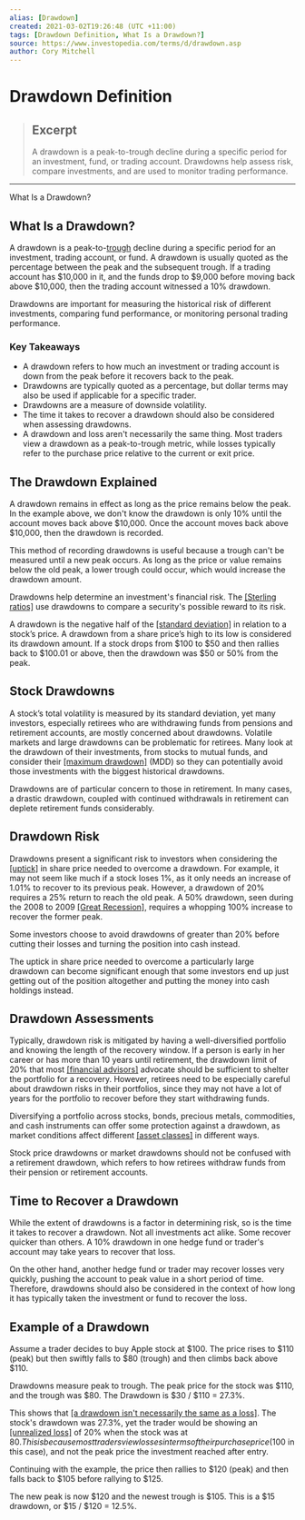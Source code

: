 ```yaml
---
alias: [Drawdown]
created: 2021-03-02T19:26:48 (UTC +11:00)
tags: [Drawdown Definition, What Is a Drawdown?]
source: https://www.investopedia.com/terms/d/drawdown.asp
author: Cory Mitchell
---
```


# Drawdown Definition

> ## Excerpt
> A drawdown is a peak-to-trough decline during a specific period for an investment, fund, or trading account. Drawdowns help assess risk, compare investments, and are used to monitor trading performance.

---

What Is a Drawdown?
## What Is a Drawdown?

A drawdown is a peak-to-[trough](https://www.investopedia.com/terms/t/trough.asp) decline during a specific period for an investment, trading account, or fund. A drawdown is usually quoted as the percentage between the peak and the subsequent trough. If a trading account has $10,000 in it, and the funds drop to $9,000 before moving back above $10,000, then the trading account witnessed a 10% drawdown.

Drawdowns are important for measuring the historical risk of different investments, comparing fund performance, or monitoring personal trading performance.

### Key Takeaways

-   A drawdown refers to how much an investment or trading account is down from the peak before it recovers back to the peak.
-   Drawdowns are typically quoted as a percentage, but dollar terms may also be used if applicable for a specific trader.
-   Drawdowns are a measure of downside volatility.
-   The time it takes to recover a drawdown should also be considered when assessing drawdowns.
-   A drawdown and loss aren't necessarily the same thing. Most traders view a drawdown as a peak-to-trough metric, while losses typically refer to the purchase price relative to the current or exit price.

## The Drawdown Explained

A drawdown remains in effect as long as the price remains below the peak. In the example above, we don't know the drawdown is only 10% until the account moves back above $10,000. Once the account moves back above $10,000, then the drawdown is recorded.

This method of recording drawdowns is useful because a trough can't be measured until a new peak occurs. As long as the price or value remains below the old peak, a lower trough could occur, which would increase the drawdown amount.

Drawdowns help determine an investment's financial risk. The [[Sterling ratios]](https://www.investopedia.com/terms/g/gbp.asp) use drawdowns to compare a security's possible reward to its risk.

A drawdown is the negative half of the [[standard deviation]](https://www.investopedia.com/terms/s/standarddeviation.asp) in relation to a stock’s price. A drawdown from a share price’s high to its low is considered its drawdown amount. If a stock drops from $100 to $50 and then rallies back to $100.01 or above, then the drawdown was $50 or 50% from the peak.

## Stock Drawdowns

A stock’s total volatility is measured by its standard deviation, yet many investors, especially retirees who are withdrawing funds from pensions and retirement accounts, are mostly concerned about drawdowns. Volatile markets and large drawdowns can be problematic for retirees. Many look at the drawdown of their investments, from stocks to mutual funds, and consider their [[maximum drawdown]](https://www.investopedia.com/terms/m/maximum-drawdown-mdd.asp) (MDD) so they can potentially avoid those investments with the biggest historical drawdowns.

Drawdowns are of particular concern to those in retirement. In many cases, a drastic drawdown, coupled with continued withdrawals in retirement can deplete retirement funds considerably.

## Drawdown Risk

Drawdowns present a significant risk to investors when considering the [[uptick]](https://www.investopedia.com/terms/u/uptick.asp) in share price needed to overcome a drawdown. For example, it may not seem like much if a stock loses 1%, as it only needs an increase of 1.01% to recover to its previous peak. However, a drawdown of 20% requires a 25% return to reach the old peak. A 50% drawdown, seen during the 2008 to 2009 [[Great Recession]](https://www.investopedia.com/terms/g/great-recession.asp), requires a whopping 100% increase to recover the former peak.

Some investors choose to avoid drawdowns of greater than 20% before cutting their losses and turning the position into cash instead.

The uptick in share price needed to overcome a particularly large drawdown can become significant enough that some investors end up just getting out of the position altogether and putting the money into cash holdings instead.

## Drawdown Assessments

Typically, drawdown risk is mitigated by having a well-diversified portfolio and knowing the length of the recovery window. If a person is early in her career or has more than 10 years until retirement, the drawdown limit of 20% that most [[financial advisors]](https://www.investopedia.com/terms/f/financial-advisor.asp) advocate should be sufficient to shelter the portfolio for a recovery. However, retirees need to be especially careful about drawdown risks in their portfolios, since they may not have a lot of years for the portfolio to recover before they start withdrawing funds.

Diversifying a portfolio across stocks, bonds, precious metals, commodities, and cash instruments can offer some protection against a drawdown, as market conditions affect different [[asset classes]](https://www.investopedia.com/terms/a/assetclasses.asp) in different ways.

Stock price drawdowns or market drawdowns should not be confused with a retirement drawdown, which refers to how retirees withdraw funds from their pension or retirement accounts.

## Time to Recover a Drawdown

While the extent of drawdowns is a factor in determining risk, so is the time it takes to recover a drawdown. Not all investments act alike. Some recover quicker than others. A 10% drawdown in one hedge fund or trader's account may take years to recover that loss.

On the other hand, another hedge fund or trader may recover losses very quickly, pushing the account to peak value in a short period of time. Therefore, drawdowns should also be considered in the context of how long it has typically taken the investment or fund to recover the loss.

## Example of a Drawdown

Assume a trader decides to buy Apple stock at $100. The price rises to $110 (peak) but then swiftly falls to $80 (trough) and then climbs back above $110.

Drawdowns measure peak to trough. The peak price for the stock was $110, and the trough was $80. The Drawdown is $30 / $110 = 27.3%.

This shows that [[a drawdown isn't necessarily the same as a loss]](https://www.investopedia.com/ask/answers/040215/what-difference-between-drawdown-and-disbursement.asp). The stock's drawdown was 27.3%, yet the trader would be showing an [[unrealized loss]](https://www.investopedia.com/terms/u/unrealizedloss.asp) of 20% when the stock was at $80. This is because most traders view losses in terms of their purchase price ($100 in this case), and not the peak price the investment reached after entry.

Continuing with the example, the price then rallies to $120 (peak) and then falls back to $105 before rallying to $125.

The new peak is now $120 and the newest trough is $105. This is a $15 drawdown, or $15 / $120 = 12.5%.
